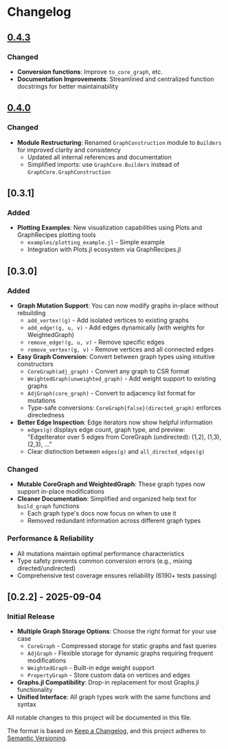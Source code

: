 # Changelog

## [0.4.3]

### Changed
- **Conversion functions**: Improve `to_core_graph`, etc.
- **Documentation Improvements**: Streamlined and centralized function docstrings for better maintainability

## [0.4.0]

### Changed
- **Module Restructuring**: Renamed `GraphConstruction` module to `Builders` for improved clarity and consistency
  - Updated all internal references and documentation
  - Simplified imports: use `GraphCore.Builders` instead of `GraphCore.GraphConstruction`

## [0.3.1]

### Added
- **Plotting Examples**: New visualization capabilities using Plots and GraphRecipes plotting tools
  - `examples/plotting_example.jl` - Simple example
  - Integration with Plots.jl ecosystem via GraphRecipes.jl

## [0.3.0]

### Added
- **Graph Mutation Support**: You can now modify graphs in-place without rebuilding
  - `add_vertex!(g)` - Add isolated vertices to existing graphs
  - `add_edge!(g, u, v)` - Add edges dynamically (with weights for WeightedGraph)
  - `remove_edge!(g, u, v)` - Remove specific edges
  - `remove_vertex!(g, v)` - Remove vertices and all connected edges
- **Easy Graph Conversion**: Convert between graph types using intuitive constructors
  - `CoreGraph(adj_graph)` - Convert any graph to CSR format
  - `WeightedGraph(unweighted_graph)` - Add weight support to existing graphs
  - `AdjGraph(core_graph)` - Convert to adjacency list format for mutations
  - Type-safe conversions: `CoreGraph{false}(directed_graph)` enforces directedness
- **Better Edge Inspection**: Edge iterators now show helpful information
  - `edges(g)` displays edge count, graph type, and preview: "EdgeIterator over 5 edges from CoreGraph (undirected): (1,2), (1,3), (2,3), ..."
  - Clear distinction between `edges(g)` and `all_directed_edges(g)`

### Changed
- **Mutable CoreGraph and WeightedGraph**: These graph types now support in-place modifications
- **Cleaner Documentation**: Simplified and organized help text for `build_graph` functions
  - Each graph type's docs now focus on when to use it
  - Removed redundant information across different graph types

### Performance & Reliability
- All mutations maintain optimal performance characteristics
- Type safety prevents common conversion errors (e.g., mixing directed/undirected)
- Comprehensive test coverage ensures reliability (6190+ tests passing)

## [0.2.2] - 2025-09-04

### Initial Release
- **Multiple Graph Storage Options**: Choose the right format for your use case
  - `CoreGraph` - Compressed storage for static graphs and fast queries
  - `AdjGraph` - Flexible storage for dynamic graphs requiring frequent modifications
  - `WeightedGraph` - Built-in edge weight support
  - `PropertyGraph` - Store custom data on vertices and edges
- **Graphs.jl Compatibility**: Drop-in replacement for most Graphs.jl functionality
- **Unified Interface**: All graph types work with the same functions and syntax

[0.4.3]: https://github.com/jlidmar/GraphCore.jl/releases/tag/v0.4.3
[0.4.0]: https://github.com/jlidmar/GraphCore.jl/releases/tag/v0.4.0

All notable changes to this project will be documented in this file.

The format is based on [Keep a Changelog](https://keepachangelog.com/en/1.0.0/),
and this project adheres to [Semantic Versioning](https://semver.org/spec/v2.0.0.html).

